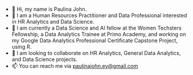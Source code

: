 - 👋 Hi, my name is Paulina John.
- 👀 I am a Human Resources Practitioner and Data Professional interested in HR Analytics and Data Science.
- 🌱 I am currently a Data Science and AI fellow at the Women Techsters Fellowship, a Data Analytics Trainee at Primo Academy, and working on my Google Data Analytics Professional Certificate Capstone Project, using R.
- 💞️ I am looking to collaborate on HR Analytics, General Data Analytics, and Data Science projects.
- 📫 You can reach me via paulinajohn.ey@gmail.com

<!---
PaulinaJohn/PaulinaJohn is a ✨ special ✨ repository because its `README.md` (this file) appears on your GitHub profile.
You can click the Preview link to take a look at your changes.
--->
